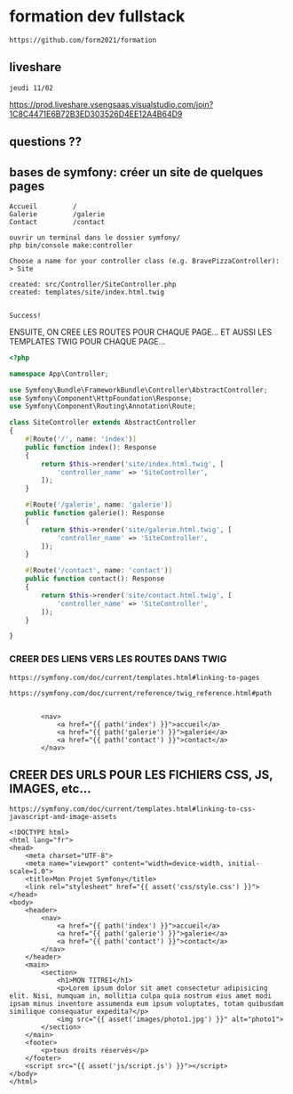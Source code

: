 # formation dev fullstack

    https://github.com/form2021/formation

## liveshare

    jeudi 11/02

https://prod.liveshare.vsengsaas.visualstudio.com/join?1C8C4471E6B72B3ED303526D4EE12A4B64D9

## questions ??

## bases de symfony: créer un site de quelques pages

    Accueil         /
    Galerie         /galerie
    Contact         /contact

    ouvrir un terminal dans le dossier symfony/
    php bin/console make:controller

    Choose a name for your controller class (e.g. BravePizzaController):
    > Site

    created: src/Controller/SiteController.php
    created: templates/site/index.html.twig


    Success!

ENSUITE, ON CREE LES ROUTES POUR CHAQUE PAGE...
    ET AUSSI LES TEMPLATES TWIG POUR CHAQUE PAGE...

```php
<?php

namespace App\Controller;

use Symfony\Bundle\FrameworkBundle\Controller\AbstractController;
use Symfony\Component\HttpFoundation\Response;
use Symfony\Component\Routing\Annotation\Route;

class SiteController extends AbstractController
{
    #[Route('/', name: 'index')]
    public function index(): Response
    {
        return $this->render('site/index.html.twig', [
            'controller_name' => 'SiteController',
        ]);
    }

    #[Route('/galerie', name: 'galerie')]
    public function galerie(): Response
    {
        return $this->render('site/galerie.html.twig', [
            'controller_name' => 'SiteController',
        ]);
    }

    #[Route('/contact', name: 'contact')]
    public function contact(): Response
    {
        return $this->render('site/contact.html.twig', [
            'controller_name' => 'SiteController',
        ]);
    }

}

```

### CREER DES LIENS VERS LES ROUTES DANS TWIG

    https://symfony.com/doc/current/templates.html#linking-to-pages

    https://symfony.com/doc/current/reference/twig_reference.html#path

```twig

        <nav>
            <a href="{{ path('index') }}">accueil</a>
            <a href="{{ path('galerie') }}">galerie</a>
            <a href="{{ path('contact') }}">contact</a>
        </nav>

```

## CREER DES URLS POUR LES FICHIERS CSS, JS, IMAGES, etc...

    https://symfony.com/doc/current/templates.html#linking-to-css-javascript-and-image-assets

```twig
<!DOCTYPE html>
<html lang="fr">
<head>
    <meta charset="UTF-8">
    <meta name="viewport" content="width=device-width, initial-scale=1.0">
    <title>Mon Projet Symfony</title>
    <link rel="stylesheet" href="{{ asset('css/style.css') }}">
</head>
<body>
    <header>
        <nav>
            <a href="{{ path('index') }}">accueil</a>
            <a href="{{ path('galerie') }}">galerie</a>
            <a href="{{ path('contact') }}">contact</a>
        </nav>
    </header>
    <main>
        <section>
            <h1>MON TITRE1</h1>
            <p>Lorem ipsum dolor sit amet consectetur adipisicing elit. Nisi, numquam in, mollitia culpa quia nostrum eius amet modi ipsam minus inventore assumenda eum ipsum voluptates, totam quibusdam similique consequatur expedita?</p>
            <img src="{{ asset('images/photo1.jpg') }}" alt="photo1">
        </section>
    </main>
    <footer>
        <p>tous droits réservés</p>
    </footer>
    <script src="{{ asset('js/script.js') }}"></script>
</body>
</html>

```
